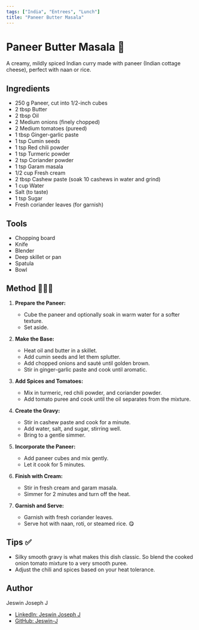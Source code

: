```yaml
---
tags: ["India", "Entrees", "Lunch"]
title: "Paneer Butter Masala"
---
```


<TagLinks />

# Paneer Butter Masala 🍴

A creamy, mildly spiced Indian curry made with paneer (Indian cottage cheese), perfect with naan or rice.

## Ingredients

- 250 g Paneer, cut into 1/2-inch cubes
- 2 tbsp Butter
- 2 tbsp Oil
- 2 Medium onions (finely chopped)
- 2 Medium tomatoes (pureed)
- 1 tbsp Ginger-garlic paste
- 1 tsp Cumin seeds
- 1 tsp Red chili powder
- 1 tsp Turmeric powder
- 2 tsp Coriander powder
- 1 tsp Garam masala
- 1/2 cup Fresh cream
- 2 tbsp Cashew paste (soak 10 cashews in water and grind)
- 1 cup Water
- Salt (to taste)
- 1 tsp Sugar
- Fresh coriander leaves (for garnish)

## Tools

- Chopping board
- Knife
- Blender
- Deep skillet or pan
- Spatula
- Bowl

## Method 👨🏻‍🍳

1. **Prepare the Paneer:**
   - Cube the paneer and optionally soak in warm water for a softer texture.
   - Set aside.

2. **Make the Base:**
   - Heat oil and butter in a skillet.
   - Add cumin seeds and let them splutter.
   - Add chopped onions and sauté until golden brown.
   - Stir in ginger-garlic paste and cook until aromatic.

3. **Add Spices and Tomatoes:**
   - Mix in turmeric, red chili powder, and coriander powder.
   - Add tomato puree and cook until the oil separates from the mixture.

4. **Create the Gravy:**
   - Stir in cashew paste and cook for a minute.
   - Add water, salt, and sugar, stirring well.
   - Bring to a gentle simmer.

5. **Incorporate the Paneer:**
   - Add paneer cubes and mix gently.
   - Let it cook for 5 minutes.

6. **Finish with Cream:**
   - Stir in fresh cream and garam masala.
   - Simmer for 2 minutes and turn off the heat.

7. **Garnish and Serve:**
   - Garnish with fresh coriander leaves.
   - Serve hot with naan, roti, or steamed rice. 😋

## Tips ✅

- Silky smooth gravy is what makes this dish classic.  So blend the cooked onion tomato mixture to a very smooth puree.
- Adjust the chili and spices based on your heat tolerance.

## Author

Jeswin Joseph J
- [LinkedIn: Jeswin Joseph J](https://www.linkedin.com/in/jeswinjosephj/)
- [GitHub: Jeswin-J](https://github.com/Jeswin-J)
